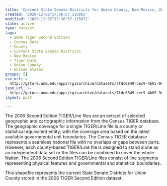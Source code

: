 ```yaml
---
title: 'Current State Senate Districts for Union County, New Mexico, 2006se TIGER'
created: '2020-12-02T17:36:57.115865'
modified: '2020-12-02T17:36:57.115872'
state: active
type: dataset
tags:
  - 2006 Tiger Second Edition
  - Census Data
  - County
  - Current State Senate Districts
  - New Mexico
  - Tiger Data
  - Union County
  - United States
groups: []
csv_url: >-
  http://gstore.unm.edu/apps/rgisarchive/datasets/7fdc0849-cec9-4b05-9d23-fbc4c9ecc108/tgr2006se_unio_slducu.derived.csv
json_url: >-
  http://gstore.unm.edu/apps/rgisarchive/datasets/7fdc0849-cec9-4b05-9d23-fbc4c9ecc108/tgr2006se_unio_slducu.derived.json
layout: post

---
```

The 2006 Second Edition TIGER/Line files are an extract of selected geographic and cartographic information from the Census TIGER database.  The geographic coverage for a single TIGER/Line file is a county or statistical equivalent entity, with the coverage area based on the latest available governmental unit boundaries. The Census TIGER database represents a seamless national file with no overlaps or gaps between parts.  However, each county-based TIGER/Line file is designed to stand alone as an independent data set or the files can be combined to cover the whole Nation.  The 2006 Second Edition  TIGER/Line files consist of line segments representing physical features and governmental and statistical boundaries.  

This shapefile represents the current State Senate Districts for Union County stored in the 2006 TIGER Second Edition dataset.
